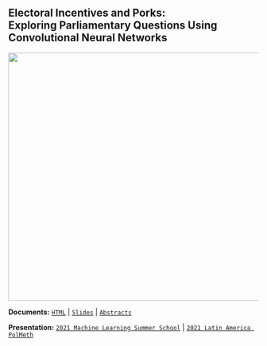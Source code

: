 ## Electoral Incentives and Porks: <br> Exploring Parliamentary Questions Using Convolutional Neural Networks <br />  



<p align="center">
  <img width="700" height="500" src="https://raw.githack.com/davidycliao/elp/main/paper/Electoral_Incentives_and_Porks.png" >
</p>




**Documents:** [`HTML`](https://raw.githack.com/davidycliao/elp/main/slides/slides.html#1) | [`Slides`](https://raw.githack.com/davidycliao/elp/main/slides/slides.pdf) | [`Abstracts`](https://raw.githack.com/davidycliao/elp/main/paper/abstract.pdf)


**Presentation:** [`2021 Machine Learning Summer School`](http://ai.ntu.edu.tw/mlss2021/) | [`2021 Latin America PolMeth`](https://docs.google.com/document/d/1IVoHIswSK_iGrF0i71uvQWWBm_rNmKH1qZH-FXxY4KQ/edit) 